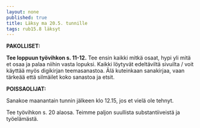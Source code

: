 ```yaml
---
layout: none
published: true
title: Läksy ma 20.5. tunnille
tags: rub15.8 läksyt
---
```

**PAKOLLISET:**

**Tee loppuun työvihkon s. 11-12.** Tee ensin kaikki mitkä osaat, hypi yli mitä et osaa ja palaa niihin vasta lopuksi. Kaikki löytyvät edeltäviltä sivuilta / voit käyttää myös digikirjan teemasanastoa. Älä kuteinkaan sanakirjaa, vaan tärkeää että silmäilet koko sanastoa ja etsit.

**POISSAOLIJAT:**

Sanakoe maanantain tunnin jälkeen klo 12.15, jos et vielä ole tehnyt.

Tee työvihkon s. 20 alaosa. Teimme paljon suullista substantiiveistä ja työelämästä.


